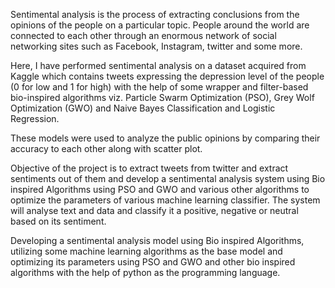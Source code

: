 Sentimental analysis is the process of extracting conclusions from the opinions of the people on a particular topic. People around the world are connected to each other through an enormous network of social networking sites such as Facebook, Instagram, twitter and some more.

Here, I have performed sentimental analysis on a dataset acquired from Kaggle which contains tweets expressing the depression level of the people (0 for low and 1 for high) with the help of some wrapper and filter-based bio-inspired algorithms viz. Particle Swarm Optimization (PSO), Grey Wolf Optimization (GWO) and Naive Bayes Classification and Logistic Regression.

These models were used to analyze the public opinions by comparing their accuracy to each other along with scatter plot.

Objective of the project is to extract tweets from twitter and extract sentiments out of them and develop a sentimental analysis system using Bio inspired Algorithms using PSO and GWO and various other algorithms to optimize the parameters of various machine learning classifier. The system will analyse text and data and classify it a positive, negative or neutral based on its sentiment.

Developing a sentimental analysis model using Bio inspired Algorithms, utilizing some machine learning algorithms as the base model and optimizing its parameters using PSO and GWO and other bio inspired algorithms with the help of python as the programming language.
